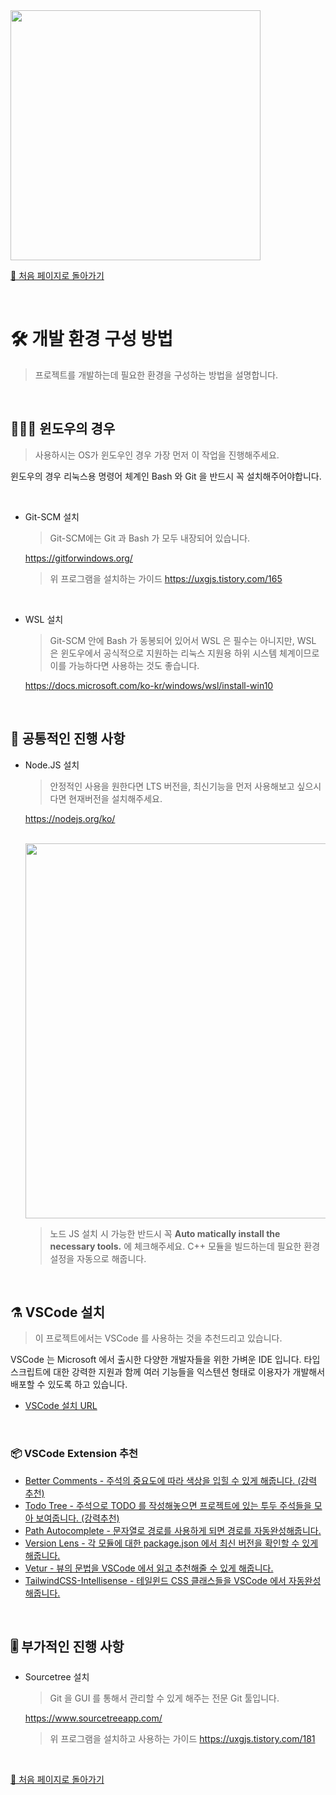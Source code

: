 <img src="https://i.imgur.com/R2wksCG.png" width="400"/>



[🧲 처음 페이지로 돌아가기](https://github.com/AhaOfficial/nuxt-template)

<br/>

# 🛠  개발 환경 구성 방법

> 프로젝트를 개발하는데 필요한 환경을 구성하는 방법을 설명합니다.

<br/>

## 👩🏻‍💻 윈도우의 경우

> 사용하시는 OS가 윈도우인 경우 가장 먼저 이 작업을 진행해주세요.

윈도우의 경우 리눅스용 명령어 체계인 Bash 와 Git 을 반드시 꼭 설치해주어야합니다.

<br/>

- Git-SCM 설치

  > Git-SCM에는 Git 과 Bash 가 모두 내장되어 있습니다.

  https://gitforwindows.org/

  >  위 프로그램을 설치하는 가이드 https://uxgjs.tistory.com/165

<br/>

- WSL 설치

  > Git-SCM 안에 Bash 가 동봉되어 있어서 WSL 은 필수는 아니지만, WSL 은 윈도우에서 공식적으로 지원하는 리눅스 지원용 하위 시스템 체계이므로 이를 가능하다면 사용하는 것도 좋습니다.

  https://docs.microsoft.com/ko-kr/windows/wsl/install-win10

<br/>

## 🔮 공통적인 진행 사항

- Node.JS 설치

  > 안정적인 사용을 원한다면 LTS 버전을, 최신기능을 먼저 사용해보고 싶으시다면 현재버전을 설치해주세요.

  https://nodejs.org/ko/

  <br/>

  <img src="https://user-images.githubusercontent.com/1271146/47272399-00738880-d57d-11e8-9de6-0a6b86df7dac.png" width="600"/>

  <br/>

  > 노드 JS 설치 시 가능한 반드시 꼭 **Auto matically install the necessary tools.** 에 체크해주세요. C++ 모듈을 빌드하는데 필요한 환경설정을 자동으로 해줍니다.

<br/>

## ⚗️ VSCode 설치

> 이 프로젝트에서는 VSCode 를 사용하는 것을 추천드리고 있습니다.

VSCode 는 Microsoft 에서 출시한 다양한 개발자들을 위한 가벼운 IDE 입니다. 타입스크립트에 대한 강력한 지원과 함께 여러 기능들을 익스텐션 형태로 이용자가 개발해서 배포할 수 있도록 하고 있습니다.

- [VSCode 설치 URL](https://code.visualstudio.com/)

<br/>

### 📦 VSCode Extension 추천

- [Better Comments - 주석의 중요도에 따라 색상을 입힐 수 있게 해줍니다. (강력 추천)](https://marketplace.visualstudio.com/items?itemName=aaron-bond.better-comments)
- [Todo Tree - 주석으로 TODO 를 작성해놓으면 프로젝트에 있는 투두 주석들을 모아 보여줍니다. (강력추천)](https://github.com/Gruntfuggly/todo-tree)
- [Path Autocomplete - 문자열로 경로를 사용하게 되면 경로를 자동완성해줍니다.](https://marketplace.visualstudio.com/items?itemName=ionutvmi.path-autocomplete)
- [Version Lens - 각 모듈에 대한 package.json 에서 최신 버전을 확인할 수 있게 해줍니다.](https://marketplace.visualstudio.com/items?itemName=pflannery.vscode-versionlens)
- [Vetur - 뷰의 문법을 VSCode 에서 읽고 추천해줄 수 있게 해줍니다.](https://github.com/vuejs/vetur)
- [TailwindCSS-Intellisense - 테일윈드 CSS 클래스들을 VSCode 에서 자동완성해줍니다.](https://github.com/tailwindlabs/tailwindcss-intellisense)

<br/>

## 🎚 부가적인 진행 사항

- Sourcetree 설치

  > Git 을 GUI 를 통해서 관리할 수 있게 해주는 전문 Git 툴입니다.

  https://www.sourcetreeapp.com/

  > 위 프로그램을 설치하고 사용하는 가이드 https://uxgjs.tistory.com/181

<br/>

[🧲 처음 페이지로 돌아가기](https://github.com/AhaOfficial/nuxt-template)

